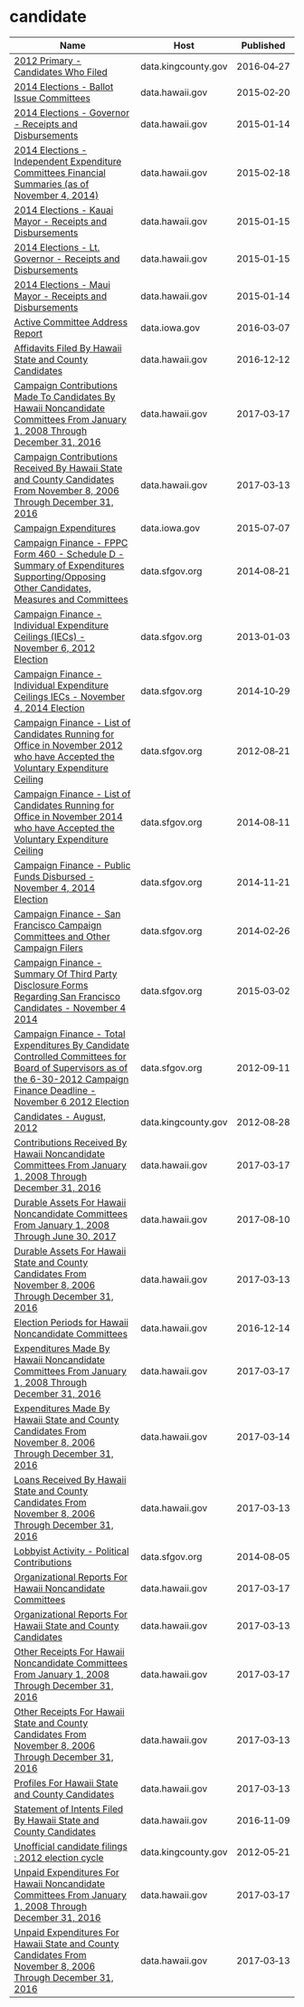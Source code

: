 # candidate

Name | Host | Published
---- | ---- | ---------
[2012 Primary - Candidates Who Filed](../datasets/e4bv-d24r.md) | data.kingcounty.gov | 2016&#x2011;04&#x2011;27
[2014 Elections - Ballot Issue Committees](../datasets/b7sp-ttng.md) | data.hawaii.gov | 2015&#x2011;02&#x2011;20
[2014 Elections - Governor - Receipts and Disbursements](../datasets/updi-aez3.md) | data.hawaii.gov | 2015&#x2011;01&#x2011;14
[2014 Elections - Independent Expenditure Committees Financial Summaries (as of November 4, 2014)](../datasets/hip3-7qsn.md) | data.hawaii.gov | 2015&#x2011;02&#x2011;18
[2014 Elections - Kauai Mayor - Receipts and Disbursements](../datasets/aima-jkwt.md) | data.hawaii.gov | 2015&#x2011;01&#x2011;15
[2014 Elections - Lt. Governor - Receipts and Disbursements](../datasets/3dvw-2nic.md) | data.hawaii.gov | 2015&#x2011;01&#x2011;15
[2014 Elections - Maui Mayor - Receipts and Disbursements](../datasets/gpft-tsy3.md) | data.hawaii.gov | 2015&#x2011;01&#x2011;14
[Active Committee Address Report](../datasets/5dtu-swbk.md) | data.iowa.gov | 2016&#x2011;03&#x2011;07
[Affidavits Filed By Hawaii State and County Candidates](../datasets/3fbc-bviy.md) | data.hawaii.gov | 2016&#x2011;12&#x2011;12
[Campaign Contributions Made To Candidates By Hawaii Noncandidate Committees From January 1, 2008 Through December 31, 2016](../datasets/6huc-dcuw.md) | data.hawaii.gov | 2017&#x2011;03&#x2011;17
[Campaign Contributions Received By Hawaii State and County Candidates From November 8, 2006 Through December 31, 2016](../datasets/jexd-xbcg.md) | data.hawaii.gov | 2017&#x2011;03&#x2011;13
[Campaign Expenditures](../datasets/3adi-mht4.md) | data.iowa.gov | 2015&#x2011;07&#x2011;07
[Campaign Finance - FPPC Form 460 - Schedule D - Summary of Expenditures Supporting/Opposing Other Candidates, Measures and Committees](../datasets/i8us-xn7t.md) | data.sfgov.org | 2014&#x2011;08&#x2011;21
[Campaign Finance - Individual Expenditure Ceilings (IECs) - November 6, 2012 Election](../datasets/85cd-6rtn.md) | data.sfgov.org | 2013&#x2011;01&#x2011;03
[Campaign Finance - Individual Expenditure Ceilings IECs - November 4, 2014 Election](../datasets/wv7d-caby.md) | data.sfgov.org | 2014&#x2011;10&#x2011;29
[Campaign Finance - List of Candidates Running for Office in November 2012 who have Accepted the Voluntary Expenditure Ceiling](../datasets/npcx-9w98.md) | data.sfgov.org | 2012&#x2011;08&#x2011;21
[Campaign Finance - List of Candidates Running for Office in November 2014 who have Accepted the Voluntary Expenditure Ceiling](../datasets/56zn-mms6.md) | data.sfgov.org | 2014&#x2011;08&#x2011;11
[Campaign Finance - Public Funds Disbursed - November 4, 2014 Election](../datasets/n5sf-qqmx.md) | data.sfgov.org | 2014&#x2011;11&#x2011;21
[Campaign Finance - San Francisco Campaign Committees and Other Campaign Filers](../datasets/t7mf-3ftv.md) | data.sfgov.org | 2014&#x2011;02&#x2011;26
[Campaign Finance - Summary Of Third Party Disclosure Forms Regarding San Francisco Candidates - November 4 2014](../datasets/htai-xw5t.md) | data.sfgov.org | 2015&#x2011;03&#x2011;02
[Campaign Finance - Total Expenditures By Candidate Controlled Committees for Board of Supervisors as of the 6-30-2012 Campaign Finance Deadline - November 6 2012 Election](../datasets/8fqb-pfp6.md) | data.sfgov.org | 2012&#x2011;09&#x2011;11
[Candidates - August, 2012](../datasets/xub4-frcu.md) | data.kingcounty.gov | 2012&#x2011;08&#x2011;28
[Contributions Received By Hawaii Noncandidate Committees From January 1, 2008 Through December 31, 2016](../datasets/rajm-32md.md) | data.hawaii.gov | 2017&#x2011;03&#x2011;17
[Durable Assets For Hawaii Noncandidate Committees From January 1, 2008 Through June 30, 2017](../datasets/i778-my94.md) | data.hawaii.gov | 2017&#x2011;08&#x2011;10
[Durable Assets For Hawaii State and County Candidates From November 8, 2006 Through December 31, 2016](../datasets/fmfj-bac2.md) | data.hawaii.gov | 2017&#x2011;03&#x2011;13
[Election Periods for Hawaii Noncandidate Committees](../datasets/ngjc-id6g.md) | data.hawaii.gov | 2016&#x2011;12&#x2011;14
[Expenditures Made By Hawaii Noncandidate Committees From January 1, 2008 Through December 31, 2016](../datasets/riiu-7d4b.md) | data.hawaii.gov | 2017&#x2011;03&#x2011;17
[Expenditures Made By Hawaii State and County Candidates From November 8, 2006 Through December 31, 2016](../datasets/3maa-4fgr.md) | data.hawaii.gov | 2017&#x2011;03&#x2011;14
[Loans Received By Hawaii State and County Candidates From November 8, 2006 Through December 31, 2016](../datasets/yf4f-x3r4.md) | data.hawaii.gov | 2017&#x2011;03&#x2011;13
[Lobbyist Activity - Political Contributions](../datasets/sa8r-purn.md) | data.sfgov.org | 2014&#x2011;08&#x2011;05
[Organizational Reports For Hawaii Noncandidate Committees](../datasets/i4e7-rcnc.md) | data.hawaii.gov | 2017&#x2011;03&#x2011;17
[Organizational Reports For Hawaii State and County Candidates](../datasets/gkek-wbij.md) | data.hawaii.gov | 2017&#x2011;03&#x2011;13
[Other Receipts For Hawaii Noncandidate Committees From January 1, 2008 Through December 31, 2016](../datasets/m822-j8iy.md) | data.hawaii.gov | 2017&#x2011;03&#x2011;17
[Other Receipts For Hawaii State and County Candidates From November 8, 2006 Through December 31, 2016](../datasets/ue3d-efjr.md) | data.hawaii.gov | 2017&#x2011;03&#x2011;13
[Profiles For Hawaii State and County Candidates](../datasets/9ewi-sbvu.md) | data.hawaii.gov | 2017&#x2011;03&#x2011;13
[Statement of Intents Filed By Hawaii State and County Candidates](../datasets/hc7x-8745.md) | data.hawaii.gov | 2016&#x2011;11&#x2011;09
[Unofficial candidate filings : 2012 election cycle](../datasets/rtwm-wmu6.md) | data.kingcounty.gov | 2012&#x2011;05&#x2011;21
[Unpaid Expenditures For Hawaii Noncandidate Committees From January 1, 2008 Through December 31, 2016](../datasets/dq35-6ks5.md) | data.hawaii.gov | 2017&#x2011;03&#x2011;17
[Unpaid Expenditures For Hawaii State and County Candidates From November 8, 2006 Through December 31, 2016](../datasets/rrkr-p5kv.md) | data.hawaii.gov | 2017&#x2011;03&#x2011;13

